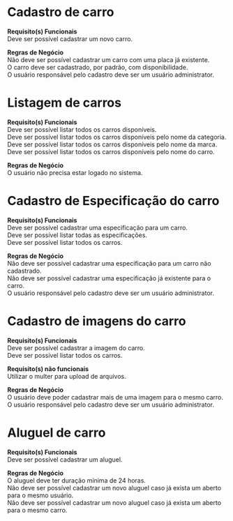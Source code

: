 # Cadastro de carro

**Requisito(s) Funcionais**  
Deve ser possível cadastrar um novo carro.

**Regras de Negócio**  
Não deve ser possível cadastrar um carro com uma placa já existente.  
O carro deve ser cadastrado, por padrão, com disponibilidade.  
O usuário responsável pelo cadastro deve ser um usuário administrator.

# Listagem de carros

**Requisito(s) Funcionais**  
Deve ser possível listar todos os carros disponíveis.  
Deve ser possível listar todos os carros disponíveis pelo nome da categoria.  
Deve ser possível listar todos os carros disponíveis pelo nome da marca.  
Deve ser possível listar todos os carros disponíveis pelo nome do carro.  

**Regras de Negócio**  
O usuário não precisa estar logado no sistema.

# Cadastro de Especificação do carro

**Requisito(s) Funcionais**  
Deve ser possível cadastrar uma especificação para um carro.  
Deve ser possível listar todas as especificações.  
Deve ser possível listar todos os carros.  

**Regras de Negócio**  
Não deve ser possível cadastrar uma especificação para um carro não cadastrado.  
Não deve ser possível cadastrar uma especificação já existente para o carro.  
O usuário responsável pelo cadastro deve ser um usuário administrator.

# Cadastro de imagens do carro

**Requisito(s) Funcionais**  
Deve ser possível cadastrar a imagem do carro.  
Deve ser possível listar todos os carros.  

**Requisito(s) não funcionais**  
Utilizar o multer para upload de arquivos.  

**Regras de Negócio**  
O usuário deve poder cadastrar mais de uma imagem para o mesmo carro.  
O usuário responsável pelo cadastro deve ser um usuário administrator.

# Aluguel de carro

**Requisito(s) Funcionais**  
Deve ser possível cadastrar um aluguel.  

**Regras de Negócio**  
O aluguel deve ter duração mínima de 24 horas.  
Não deve ser possível cadastrar um novo aluguel caso já exista um aberto para o mesmo usuário.  
Não deve ser possível cadastrar um novo aluguel caso já exista um aberto para o mesmo carro.  